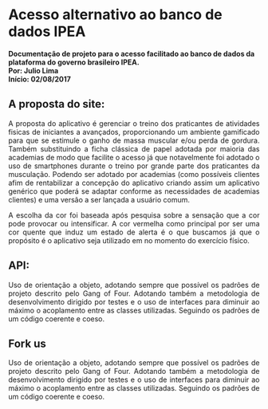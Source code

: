 # Acesso alternativo ao banco de dados IPEA
 <b>Documentação de projeto para o acesso facilitado ao banco de dados da plataforma do governo brasileiro IPEA.<br>
 Por: Julio Lima<br>
 Início: 02/08/2017</b>
 
 <h2>A proposta do site:</h2>
 
 <p align="justify" >A proposta do aplicativo é gerenciar o treino dos praticantes de atividades fisicas de iniciantes a avançados, proporcionando um ambiente gamificado para que se estimule o ganho de massa muscular e/ou perda de gordura. Também substituindo a ficha clássica de papel adotada por maioria das academias de modo que facilite o acesso já que notavelmente foi adotado o uso de smartphones durante o treino por grande parte dos praticantes da musculação. Podendo ser adotado por academias (como possíveis clientes afim de rentabilizar a concepção do aplicativo criando assim um aplicativo genérico que poderá se adaptar conforme as necessidades de academias clientes) e uma versão a ser lançada a usuário comum.</p>
  
 <p align="justify" >A escolha da cor foi baseada após pesquisa sobre a sensação que a cor pode provocar ou intensificar. A cor vermelha como principal por ser uma cor quente que induz um estado de alerta é o que buscamos já que o propósito é o aplicativo seja utilizado em no momento do exercício físico.
 
 <h2>API:</h2>
 
 <p align="justify" >Uso de orientação a objeto, adotando sempre que possível os padrões de projeto descrito pelo Gang of Four. Adotando também a metodologia de desenvolvimento dirigido por testes e o uso de interfaces para diminuir ao máximo o acoplamento  entre as classes utilizadas. Seguindo os padrões de um código coerente e coeso.
 
 <h2>Fork us</h2>
 
 <p align="justify" >Uso de orientação a objeto, adotando sempre que possível os padrões de projeto descrito pelo Gang of Four. Adotando também a metodologia de desenvolvimento dirigido por testes e o uso de interfaces para diminuir ao máximo o acoplamento  entre as classes utilizadas. Seguindo os padrões de um código coerente e coeso.